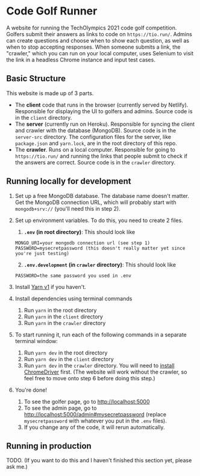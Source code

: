 # Code Golf Runner

A website for running the TechOlympics 2021 code golf competition. Golfers submit their answers as links to code on `https://tio.run/`. Admins can create questions and choose when to show each question, as well as when to stop accepting responses. When someone submits a link, the "crawler," which you can run on your local computer, uses Selenium to visit the link in a headless Chrome instance and input test cases.

## Basic Structure

This website is made up of 3 parts.

- The **client** code that runs in the browser (currently served by Netlify). Responsible for displaying the UI to golfers and admins. Source code is in the `client` directory.
- The **server** (currently run on Heroku). Responsible for syncing the client and crawler with the database (MongoDB). Source code is in the `server-src` directory. The configuration files for the server, like `package.json` and `yarn.lock`, are in the root directory of this repo.
- The **crawler**. Runs on a local computer. Responsible for going to `https://tio.run/` and running the links that people submit to check if the answers are correct. Source code is in the `crawler` directory.

## Running locally for development

1.  Set up a free MongoDB database. The database name doesn't matter. Get the MongoDB connection URL, which will probably start with `mongodb+srv://` (you'll need this in step 2).
2.  Set up environment variables. To do this, you need to create 2 files.

    1. **`.env` (in root directory)**: This should look like

    ```
    MONGO_URI=your mongodb connection url (see step 1)
    PASSWORD=mysecretpassword (this doesn't really matter yet since you're just testing)
    ```

    2. **`.env.development` (in `crawler` directory)**: This should look like

    ```
    PASSWORD=the same password you used in .env
    ```

3.  Install [Yarn v1](https://classic.yarnpkg.com/en/docs/install) if you haven't.
4.  Install dependencies using terminal commands
    1. Run `yarn` in the root directory
    2. Run `yarn` in the `client` directory
    3. Run `yarn` in the `crawler` directory
5.  To start running it, run each of the following commands in a separate terminal window:
    1. Run `yarn dev` in the root directory
    2. Run `yarn dev` in the `client` directory
    3. Run `yarn dev` in the `crawler` directory. You will need to [install ChromeDriver](https://sites.google.com/a/chromium.org/chromedriver/) first. (The website will work without the crawler, so feel free to move onto step 6 before doing this step.)
6.  You're done!
    1. To see the golfer page, go to <http://localhost:5000>
    2. To see the admin page, go to <http://localhost:5000/admin#mysecretpassword> (replace `mysecretpassword` with whatever you put in the `.env` files).
    3. If you change any of the code, it will rerun automatically.

## Running in production

TODO. (If you want to do this and I haven't finished this section yet, please ask me.)
